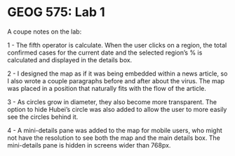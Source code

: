 # GEOG 575: Lab 1
A coupe notes on the lab:

1 - The fifth operator is calculate.  When the user clicks on a region, the total confirmed cases for the current date and the selected region’s % is calculated and displayed in the details box.

2 - I designed the map as if it was being embedded within a news article, so I also wrote a couple paragraphs before and after about the virus.  The map was placed in a position that naturally fits with the flow of the article.

3 - As circles grow in diameter, they also become more transparent.  The option to hide Hubei’s circle was also added to allow the user to more easily see the circles behind it.

4 - A mini-details pane was added to the map for mobile users, who might not have the resolution to see both the map and the main details box.  The mini-details pane is hidden in screens wider than 768px.

